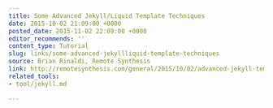 ```yaml
---
title: Some Advanced Jekyll/Liquid Template Techniques
date: 2015-10-02 21:09:00 +0000
posted_date: 2015-11-02 22:09:00 +0000
editor_recommends: ''
content_type: Tutorial
slug: links/some-advanced-jekyllliquid-template-techniques
source: Brian Rinaldi, Remote Synthesis
link: http://remotesynthesis.com/general/2015/10/02/advanced-jekyll-templates
related_tools:
- tool/jekyll.md

---
```

